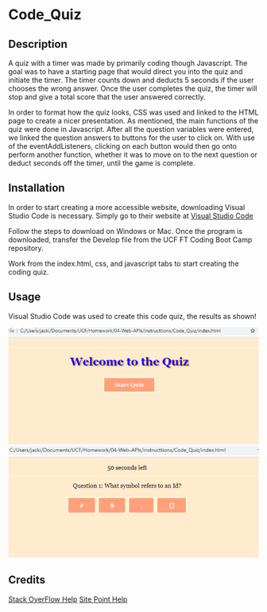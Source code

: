 # Code_Quiz

## Description

A quiz with a timer was made by primarily coding though Javascript. The goal was to have a starting page that would direct you into the quiz and initiate the timer. The timer counts down and deducts 5 seconds if the user chooses the wrong answer. Once the user completes the quiz, the timer will stop and give a total score that the user answered correctly. 

In order to format how the quiz looks, CSS was used and linked to the HTML page to create a nicer presentation. As mentioned, the main functions of the quiz were done in Javascript. After all the question variables were entered, we linked the question answers to buttons for the user to click on. With use of the eventAddListeners, clicking on each button would then go onto perform another function, whether it was to move on to the next question or deduct seconds off the timer, until the game is complete.


## Installation

In order to start creating a more accessible website, downloading Visual Studio Code is necessary. Simply go to their website at [Visual Studio Code](https://code.visualstudio.com/)

Follow the steps to download on Windows or Mac. Once the program is downloaded, transfer the Develop file from the UCF FT Coding Boot Camp repository. 

Work from the index.html, css, and javascript tabs to start creating the coding quiz.

## Usage 

Visual Studio Code was used to create this code quiz, the results as shown!

![Start Quiz](https://raw.githubusercontent.com/Boaardz56/Code_Quiz/master/Images/Start%20Quiz.png "Start Quiz")
![Example](https://raw.githubusercontent.com/Boaardz56/Code_Quiz/master/Images/Example.png "Example Question")


## Credits

[Stack OverFlow Help](https://stackoverflow.com/questions/44314897/javascript-timer-for-a-quiz)
[Site Point Help](https://www.sitepoint.com/simple-javascript-quiz/)